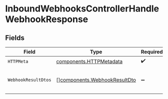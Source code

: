# InboundWebhooksControllerHandleWebhookResponse


## Fields

| Field                                                                        | Type                                                                         | Required                                                                     | Description                                                                  |
| ---------------------------------------------------------------------------- | ---------------------------------------------------------------------------- | ---------------------------------------------------------------------------- | ---------------------------------------------------------------------------- |
| `HTTPMeta`                                                                   | [components.HTTPMetadata](../../models/components/httpmetadata.md)           | :heavy_check_mark:                                                           | N/A                                                                          |
| `WebhookResultDtos`                                                          | [][components.WebhookResultDto](../../models/components/webhookresultdto.md) | :heavy_minus_sign:                                                           | Successfully processed webhook events                                        |